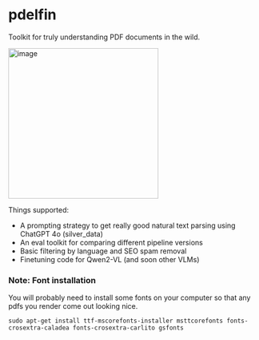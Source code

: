 # pdelfin

Toolkit for truly understanding PDF documents in the wild.

<img src="https://github.com/user-attachments/assets/984a645c-096d-4b9a-9c5b-44063004cd8c" alt="image" width="300"/>

Things supported:
 - A prompting strategy to get really good natural text parsing using ChatGPT 4o (silver_data)
 - An eval toolkit for comparing different pipeline versions
 - Basic filtering by language and SEO spam removal
 - Finetuning code for Qwen2-VL (and soon other VLMs)

### Note: Font installation

You will probably need to install some fonts on your computer so that any pdfs you render come out looking nice.

```
sudo apt-get install ttf-mscorefonts-installer msttcorefonts fonts-crosextra-caladea fonts-crosextra-carlito gsfonts

```
